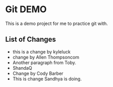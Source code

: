 # Git DEMO

This is a demo project for me to practice git with.



## List of Changes

* this is a change by kyleluck
* change by Allen Thompsoncom
* Another paragraph from Toby.
* ShandaQ
* Change by Cody Barber
* This is change Sandhya is doing.
